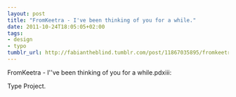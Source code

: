 ```yaml
---
layout: post
title: "FromKeetra - I've been thinking of you for a while."
date: 2011-10-24T18:05:05+02:00
tags:
- design
- typo
tumblr_url: http://fabiantheblind.tumblr.com/post/11867035895/fromkeetra-ive-been-thinking-of-you-for-a-while
---
```

FromKeetra - I''ve been thinking of you for a while.pdxiii:

Type Project.
